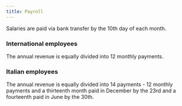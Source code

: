 ```yaml
---
title: Payroll
---
```


Salaries are paid via bank transfer by the 10th day of each month.

### International employees

The annual revenue is equally divided into 12 monthly payments.

### Italian employees

The annual revenue is equally divided into 14 payments - 12 monthly payments and a thirteenth month
paid in December by the 23rd and a fourteenth paid in June by the 30th.
